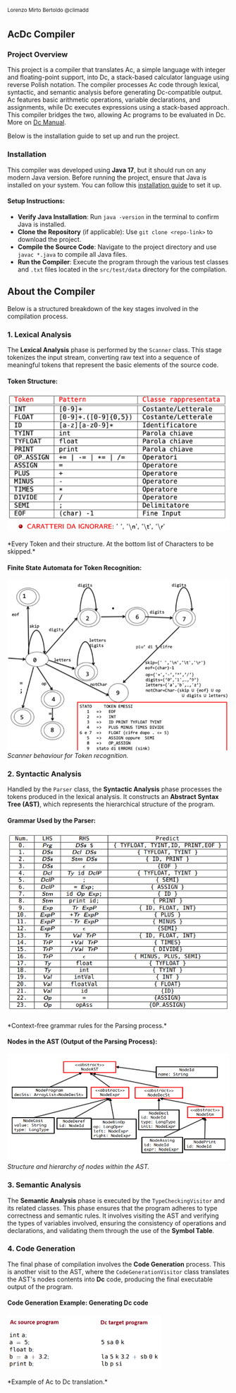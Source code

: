 <sup>Lorenzo Mirto Bertoldo @climadd</sup>

AcDc Compiler
-------------
### Project Overview
This project is a compiler that translates Ac, a simple language with integer and floating-point support, into Dc, a stack-based calculator language using reverse Polish notation. The compiler processes Ac code through lexical, syntactic, and semantic analysis before generating Dc-compatible output.
Ac features basic arithmetic operations, variable declarations, and assignments, while Dc executes expressions using a stack-based approach. This compiler bridges the two, allowing Ac programs to be evaluated in Dc. More on [Dc Manual](https://www.gnu.org/software/bc/manual/dc-1.05/html_mono/dc.html).

Below is the installation guide to set up and run the project.

### Installation
This compiler was developed using **Java 17**, but it should run on any modern Java version. Before running the project, ensure that Java is installed on your system. You can follow this [installation guide](https://www.java.com/en/download/help/download_options.html) to set it up.

#### Setup Instructions:
- **Verify Java Installation**: Run `java -version` in the terminal to confirm Java is installed.
-  **Clone the Repository** (if applicable): Use `git clone <repo-link>` to download the project.
- **Compile the Source Code**: Navigate to the project directory and use `javac *.java` to compile all Java files.
- **Run the Compiler**: Execute the program through the various test classes and `.txt` files located in the `src/test/data` directory for the compilation.

## About the Compiler
Below is a structured breakdown of the key stages involved in the compilation process.

### 1. Lexical Analysis
The **Lexical Analysis** phase is performed by the `Scanner` class. This stage tokenizes the input stream, converting raw text into a sequence of meaningful tokens that represent the basic elements of the source code.

#### Token Structure:
<div align="left">
        <img
            alt="Token Structure"
            src="resources/Token.png"
            width="600">
</div>        <br> 
*Every Token and their structure. At the bottom list of Characters to be skipped.*

#### Finite State Automata for Token Recognition:
![FSA](resources/FSA.png) <br>  *Scanner behaviour for Token recognition.*

### 2. Syntactic Analysis
Handled by the `Parser` class, the **Syntactic Analysis** phase processes the tokens produced in the lexical analysis. It constructs an **Abstract Syntax Tree (AST)**, which represents the hierarchical structure of the program.

#### Grammar Used by the Parser:
<div align="left">
        <img
            alt="Grammar"
            src="resources/ParseTable.png"
            width="600">
</div>        <br> 
*Context-free grammar rules for the Parsing process.*

#### Nodes in the AST (Output of the Parsing Process):
![AST Nodes](resources/ASTNodes.png) <br> *Structure and hierarchy of nodes within the AST.*

### 3. Semantic Analysis
The **Semantic Analysis** phase is executed by the `TypeCheckingVisitor` and its related classes. This phase ensures that the program adheres to type correctness and semantic rules. It involves visiting the AST and verifying the types of variables involved, ensuring the consistency of operations and declarations, and validating them through the use of the **Symbol Table**.

### 4. Code Generation
The final phase of compilation involves the **Code Generation** process. This is another visit to the AST, where the `CodeGenerationVisitor` class translates the AST's nodes contents into **Dc** code, producing the final executable output of the program.

#### Code Generation Example: Generating Dc code
<div align="left">
        <img
            alt="Code Generation"
            src="resources/CodeGeneration.png"
            width="350">
</div>         <br>
*Example of Ac to Dc translation.*
